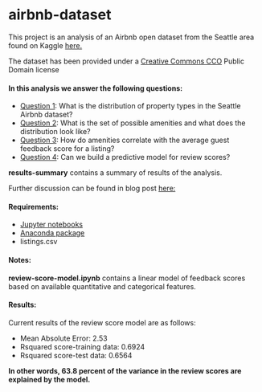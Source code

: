 # airbnb-dataset

This project is an analysis of an Airbnb open dataset from the Seattle area found on Kaggle <a href="https://www.kaggle.com/airbnb/seattle"> here.</a>

The dataset has been provided under a <a href="https://creativecommons.org/publicdomain/zero/1.0/">Creative Commons CCO</a> Public Domain license

#### In this analysis we answer the following questions:

- <u>Question 1</u>: What is the distribution of property types in the Seattle Airbnb dataset?
- <u>Question 2</u>: What is the set of possible amenities and what does the distribution look like?
- <u>Question 3</u>: How do amenities correlate with the average guest feedback score for a listing?
- <u>Question 4</u>: Can we build a predictive model for review scores?

<b>results-summary</b> contains a summary of results of the analysis.

Further discussion can be found in blog post <a href="https://medium.com/@bwblock/how-data-science-can-make-you-a-better-airbnb-host-242b57227283">here:</a>

#### Requirements:

- <a href="https://jupyter.org/"> Jupyter notebooks </a>
- <a href="https://www.anaconda.com/"> Anaconda package</a>
- listings.csv

#### Notes:

<b>review-score-model.ipynb</b> contains a linear model of feedback scores based on available quantitative and categorical features.

#### Results:

Current results of the review score model are as follows:

- Mean Absolute Error: 2.53
- Rsquared score-training data:  0.6924
- Rsquared score-test data:  0.6564

<b>In other words, 63.8 percent of the variance in the review scores are explained by the model.</b>


